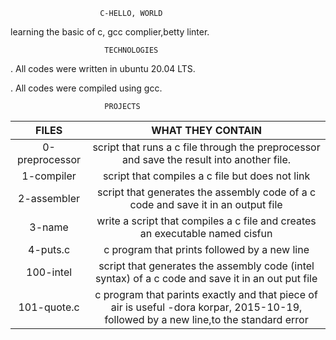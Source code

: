                         C-HELLO, WORLD
learning the basic of c, gcc complier,betty linter.

                         TECHNOLOGIES
. All codes were written in ubuntu 20.04 LTS.

. All codes were compiled using gcc.


                         PROJECTS
| FILES | WHAT THEY CONTAIN |
| :--:  | :---------------: |
| 0-preprocessor | script that runs a c file through the preprocessor and save the result into another file. |
| 1-compiler | script that compiles a c file but does not link |
| 2-assembler | script that generates the assembly code of a c code and save it in an output file |
| 3-name | write a script that compiles a c file and creates an executable named cisfun |
| 4-puts.c | c program that prints followed by a new line | | 6-size.c | write a c program that prints the size of various types on the computer it is compiled and run on |
| 100-intel | script that generates the assembly code (intel syntax) of a c code and save it in an out put file |
| 101-quote.c | c program that parints exactly and that piece of air is useful -dora korpar, 2015-10-19, followed by a new line,to the standard error |

